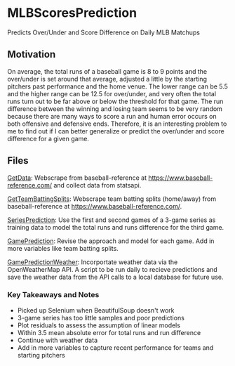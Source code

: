 # MLBScoresPrediction
Predicts Over/Under and Score Difference on Daily MLB Matchups

## Motivation
On average, the total runs of a baseball game is 8 to 9 points and the over/under is set around that average, adjusted a little by the starting pitchers past performance and the home venue. The lower range can be 5.5 and the higher range can be 12.5 for over/under, and very often the total runs turn out to be far above or below the threshold for that game. The run difference between the winning and losing team seems to be very random because there are many ways to score a run and human error occurs on both offensive and defensive ends. Therefore, it is an interesting problem to me to find out if I can better generalize or predict the over/under and score difference for a given game. 

## Files
[GetData](GetData.ipynb): Webscrape from baseball-reference at https://www.baseball-reference.com/ and collect data from statsapi.

[GetTeamBattingSplits](GetTeamBattingSplits.ipynb): Webscrape team batting splits (home/away) from baseball-reference at https://www.baseball-reference.com/.

[SeriesPrediction](SeriesPrediction.ipynb): Use the first and second games of a 3-game series as training data to model the total runs and runs difference for the third game.

[GamePrediction](GamePrediction.ipynb): Revise the approach and model for each game. Add in more variables like team batting splits.

[GamePredictionWeather](GamePredictionWeather.ipynb): Incorportate weather data via the OpenWeatherMap API. A script to be run daily to recieve predictions and save the weather data from the API calls to a local database for future use.

### Key Takeaways and Notes
* Picked up Selenium when BeautifulSoup doesn't work
* 3-game series has too little samples and poor predictions
* Plot residuals to assess the assumption of linear models
* Within 3.5 mean absolute error for total runs and run difference
* Continue with weather data
* Add in more variables to capture recent performance for teams and starting pitchers
